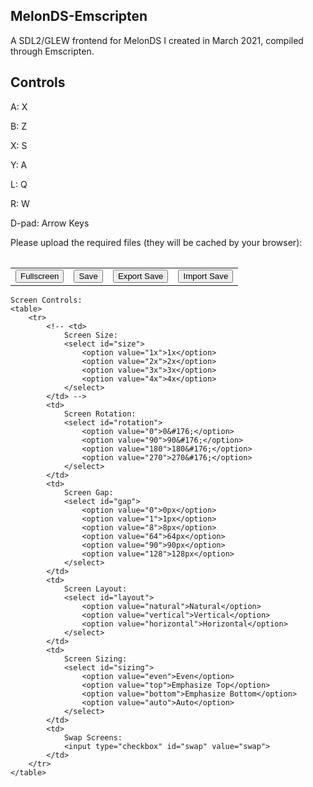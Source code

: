 ## MelonDS-Emscripten

A SDL2/GLEW frontend for MelonDS I created in March 2021, compiled through Emscripten.


## Controls

A: X

B: Z

X: S

Y: A

L: Q

R: W

D-pad: Arrow Keys

<div id="needed" style="display:block;">
    Please upload the required files (they will be cached by your browser):
    <table id="requirelist">
        <tr id="bios7" style="display:none;"><td>BIOS7:</td><td><input type="file" id="bios7_file"></td></tr>
        <tr id="bios9" style="display:none;"><td>BIOS9:</td><td><input type="file" id="bios9_file"></td></tr>
        <tr id="firmware" style="display:none;"><td>Firmware:</td><td><input type="file" id="firmware_file"></td></tr>
    </table>
</div>

<div id="controls">
	<table>
		<tr>
			<td>
				<button type="button" id="fullscreen">Fullscreen</button>
			</td>
			<td>
				<button type="button" id="save">Save</button>
			</td>
			<td>
				<button type="button" id="downloadsave">Export Save</button>
			</td>
			<td>
				<!-- Import Save:  -->
				<input type="file" id="inputsave" style="display:none;">
				<button type="button" id="opensave">Import Save</button>
				<!-- <button type="button" id="opensave">Import Save</button> -->
			</td>
		</tr>
	</table>

	Screen Controls:
	<table>
		<tr>
			<!-- <td>
				Screen Size:
				<select id="size">
					<option value="1x">1x</option>
					<option value="2x">2x</option>
					<option value="3x">3x</option>
					<option value="4x">4x</option>
				</select>
			</td> -->
			<td>
				Screen Rotation:
				<select id="rotation">
					<option value="0">0&#176;</option>
					<option value="90">90&#176;</option>
					<option value="180">180&#176;</option>
					<option value="270">270&#176;</option>
				</select>
			</td>
			<td>
				Screen Gap:
				<select id="gap">
					<option value="0">0px</option>
					<option value="1">1px</option>
					<option value="8">8px</option>
					<option value="64">64px</option>
					<option value="90">90px</option>
					<option value="128">128px</option>
				</select>
			</td>
			<td>
				Screen Layout:
				<select id="layout">
					<option value="natural">Natural</option>
					<option value="vertical">Vertical</option>
					<option value="horizontal">Horizontal</option>
				</select>
			</td>
			<td>
				Screen Sizing:
				<select id="sizing">
					<option value="even">Even</option>
					<option value="top">Emphasize Top</option>
					<option value="bottom">Emphasize Bottom</option>
					<option value="auto">Auto</option>
				</select>
			</td>
			<td>
				Swap Screens:
				<input type="checkbox" id="swap" value="swap">
			</td>
		</tr>
	</table>
</div>
<div class="emscripten"><progress id="progress" max="1" value="0" hidden=""></progress></div>
<div class="emscripten_border">
	<canvas class="emscripten" id="canvas" oncontextmenu="event.preventDefault()" tabindex="-1" width="650" height="580" style="cursor: default;"></canvas>
</div>
<script>
var statusElement=document.getElementById("status"),progressElement=document.getElementById("progress"),spinnerElement=document.getElementById("spinner"),
Module={
	preRun:[],
	postRun:[],
	print: function(text) {console.log("stdout: " + text);},
	printErr: function(text){ console.error("stderr: " + text); },
	canvas: document.getElementById("canvas"),
	totalDependencies:0,
};

//var canvas = document.getElementById("canvas");
//Module.setStatus("Downloading..."),
//window.onerror=function(e){Module.setStatus("Exception thrown, see JavaScript console"),spinnerElement.style.display="none",Module.setStatus=function(e){e&&Module.printErr("[post-exception status] "+e)}}

</script>
<script async="" src="melonDS.js"></script>

<script>
    function CacheSync(file, savedir) {
        var fr = new FileReader(); 
        fr.onload = function () {
            var data = new Uint8Array(fr.result);
            FS.writeFile(savedir, data);
            console.log("saved to " + savedir);
            //sync
            FS.syncfs(function (err) {
                assert(!err);
            });
            //recheck
            Module.ccall('check_required_files');
        };
        fr.readAsArrayBuffer(file);
    }

    let fb = document.getElementById('bios7_file');
    if(fb) {
        fb.addEventListener("change", function () {
            const fileList = this.files;
            if(fileList.length > 0) {
                const file = fileList[0];
                CacheSync(file, "saved/bios7.bin");
            }
        }, false);
    }

    fb = document.getElementById('bios9_file');
    if(fb) {
        fb.addEventListener("change", function () {
            const fileList = this.files;
            if(fileList.length > 0) {
                const file = fileList[0];
                CacheSync(file, "saved/bios9.bin");
            }
        }, false);
    }

    fb = document.getElementById('firmware_file');
    if(fb) {
        fb.addEventListener("change", function () {
            const fileList = this.files;
            if(fileList.length > 0) {
                const file = fileList[0];
                CacheSync(file, "saved/firmware.bin");
            }
        }, false);
    }


</script>